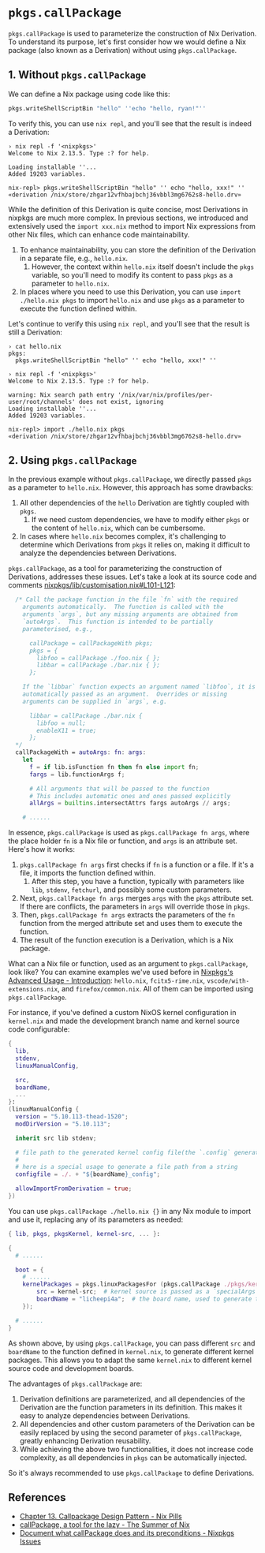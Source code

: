 # `pkgs.callPackage`

`pkgs.callPackage` is used to parameterize the construction of Nix Derivation. To understand its purpose, let's first consider how we would define a Nix package (also known as a Derivation) without using `pkgs.callPackage`.

## 1. Without `pkgs.callPackage`

We can define a Nix package using code like this:

```nix
pkgs.writeShellScriptBin "hello" ''echo "hello, ryan!"''
```

To verify this, you can use `nix repl`, and you'll see that the result is indeed a Derivation:

```shell
› nix repl -f '<nixpkgs>'
Welcome to Nix 2.13.5. Type :? for help.

Loading installable ''...
Added 19203 variables.

nix-repl> pkgs.writeShellScriptBin "hello" '' echo "hello, xxx!" ''
«derivation /nix/store/zhgar12vfhbajbchj36vbbl3mg6762s8-hello.drv»
```

While the definition of this Derivation is quite concise, most Derivations in nixpkgs are much more complex. In previous sections, we introduced and extensively used the `import xxx.nix` method to import Nix expressions from other Nix files, which can enhance code maintainability.

1. To enhance maintainability, you can store the definition of the Derivation in a separate file, e.g., `hello.nix`.
   1. However, the context within `hello.nix` itself doesn't include the `pkgs` variable, so you'll need to modify its content to pass `pkgs` as a parameter to `hello.nix`.
2. In places where you need to use this Derivation, you can use `import ./hello.nix pkgs` to import `hello.nix` and use `pkgs` as a parameter to execute the function defined within.

Let's continue to verify this using `nix repl`, and you'll see that the result is still a Derivation:

```shell
› cat hello.nix
pkgs:
  pkgs.writeShellScriptBin "hello" '' echo "hello, xxx!" ''

› nix repl -f '<nixpkgs>'
Welcome to Nix 2.13.5. Type :? for help.

warning: Nix search path entry '/nix/var/nix/profiles/per-user/root/channels' does not exist, ignoring
Loading installable ''...
Added 19203 variables.

nix-repl> import ./hello.nix pkgs
«derivation /nix/store/zhgar12vfhbajbchj36vbbl3mg6762s8-hello.drv»
```

## 2. Using `pkgs.callPackage`

In the previous example without `pkgs.callPackage`, we directly passed `pkgs` as a parameter to `hello.nix`. However, this approach has some drawbacks:

1. All other dependencies of the `hello` Derivation are tightly coupled with `pkgs`.
   1. If we need custom dependencies, we have to modify either `pkgs` or the content of `hello.nix`, which can be cumbersome.
2. In cases where `hello.nix` becomes complex, it's challenging to determine which Derivations from `pkgs` it relies on, making it difficult to analyze the dependencies between Derivations.

`pkgs.callPackage`, as a tool for parameterizing the construction of Derivations, addresses these issues. Let's take a look at its source code and comments [nixpkgs/lib/customisation.nix#L101-L121](https://github.com/NixOS/nixpkgs/blob/fe138d3/lib/customisation.nix#L101-L121):

```nix
  /* Call the package function in the file `fn` with the required
    arguments automatically.  The function is called with the
    arguments `args`, but any missing arguments are obtained from
    `autoArgs`.  This function is intended to be partially
    parameterised, e.g.,

      callPackage = callPackageWith pkgs;
      pkgs = {
        libfoo = callPackage ./foo.nix { };
        libbar = callPackage ./bar.nix { };
      };

    If the `libbar` function expects an argument named `libfoo`, it is
    automatically passed as an argument.  Overrides or missing
    arguments can be supplied in `args`, e.g.

      libbar = callPackage ./bar.nix {
        libfoo = null;
        enableX11 = true;
      };
  */
  callPackageWith = autoArgs: fn: args:
    let
      f = if lib.isFunction fn then fn else import fn;
      fargs = lib.functionArgs f;

      # All arguments that will be passed to the function
      # This includes automatic ones and ones passed explicitly
      allArgs = builtins.intersectAttrs fargs autoArgs // args;

    # ......
```

In essence, `pkgs.callPackage` is used as `pkgs.callPackage fn args`, where the place holder `fn` is a Nix file or function, and `args` is an attribute set. Here's how it works:

1. `pkgs.callPackage fn args` first checks if `fn` is a function or a file. If it's a file, it imports the function defined within.
   1. After this step, you have a function, typically with parameters like `lib`, `stdenv`, `fetchurl`, and possibly some custom parameters.
2. Next, `pkgs.callPackage fn args` merges `args` with the `pkgs` attribute set. If there are conflicts, the parameters in `args` will override those in `pkgs`.
3. Then, `pkgs.callPackage fn args` extracts the parameters of the `fn` function from the merged attribute set and uses them to execute the function.
4. The result of the function execution is a Derivation, which is a Nix package.

What can a Nix file or function, used as an argument to `pkgs.callPackage`, look like? You can examine examples we've used before in [Nixpkgs's Advanced Usage - Introduction](./intro.md): `hello.nix`, `fcitx5-rime.nix`, `vscode/with-extensions.nix`, and `firefox/common.nix`. All of them can be imported using `pkgs.callPackage`.

For instance, if you've defined a custom NixOS kernel configuration in `kernel.nix` and made the development branch name and kernel source code configurable:

```nix
{
  lib,
  stdenv,
  linuxManualConfig,

  src,
  boardName,
  ...
}:
(linuxManualConfig {
  version = "5.10.113-thead-1520";
  modDirVersion = "5.10.113";

  inherit src lib stdenv;

  # file path to the generated kernel config file(the `.config` generated by make menuconfig)
  #
  # here is a special usage to generate a file path from a string
  configfile = ./. + "${boardName}_config";

  allowImportFromDerivation = true;
})
```

You can use `pkgs.callPackage ./hello.nix {}` in any Nix module to import and use it, replacing any of its parameters as needed:

```nix
{ lib, pkgs, pkgsKernel, kernel-src, ... }:

{
  # ......

  boot = {
    # ......
    kernelPackages = pkgs.linuxPackagesFor (pkgs.callPackage ./pkgs/kernel {
        src = kernel-src;  # kernel source is passed as a `specialArgs` and injected into this module.
        boardName = "licheepi4a";  # the board name, used to generate the kernel config file path.
    });

  # ......
}
```

As shown above, by using `pkgs.callPackage`, you can pass different `src` and `boardName` to the function defined in `kernel.nix`, to generate different kernel packages. This allows you to adapt the same `kernel.nix` to different kernel source code and development boards.

The advantages of `pkgs.callPackage` are:

1. Derivation definitions are parameterized, and all dependencies of the Derivation are the function parameters in its definition. This makes it easy to analyze dependencies between Derivations.
2. All dependencies and other custom parameters of the Derivation can be easily replaced by using the second parameter of `pkgs.callPackage`, greatly enhancing Derivation reusability.
3. While achieving the above two functionalities, it does not increase code complexity, as all dependencies in `pkgs` can be automatically injected.

So it's always recommended to use `pkgs.callPackage` to define Derivations.

## References

- [Chapter 13. Callpackage Design Pattern - Nix Pills](https://nixos.org/guides/nix-pills/callpackage-design-pattern.html)
- [callPackage, a tool for the lazy - The Summer of Nix](https://summer.nixos.org/blog/callpackage-a-tool-for-the-lazy/)
- [Document what callPackage does and its preconditions - Nixpkgs Issues](https://github.com/NixOS/nixpkgs/issues/36354)
